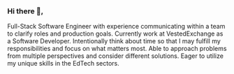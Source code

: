 ### Hi there 👋, 
Full-Stack Software Engineer with experience communicating within a team to clarify roles and production goals. Currently work at VestedExchange as a Software Developer. Intentionally think about time so that I may fulfill my responsibilities and focus on what matters most. Able to approach problems from multiple perspectives and consider different solutions. Eager to utilize my unique skills in the EdTech sectors. 
